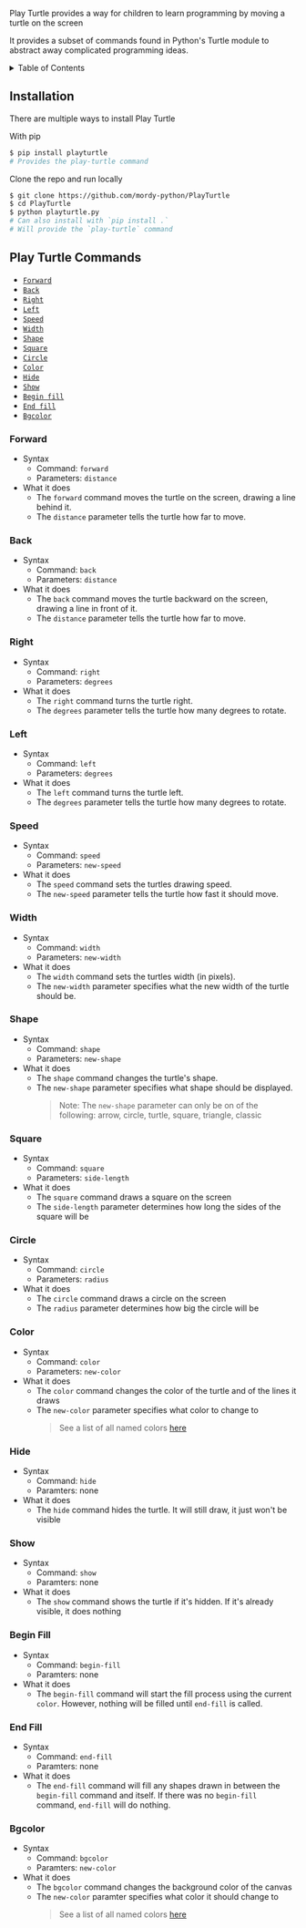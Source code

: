 Play Turtle provides a way for children to learn programming by moving a turtle on the screen

It provides a subset of commands found in Python's Turtle module to abstract away complicated programming ideas.

<details>
<summary>Table of Contents</summary>

<ul>
  <li><a href="#installation">Installation</a></li>
  <li><a href="#play-turtle-commands">Commands</a></li>
</ul>

</details>

## Installation

There are multiple ways to install Play Turtle

With pip

```sh
$ pip install playturtle
# Provides the play-turtle command
```

Clone the repo and run locally

```sh
$ git clone https://github.com/mordy-python/PlayTurtle
$ cd PlayTurtle
$ python playturtle.py
# Can also install with `pip install .`
# Will provide the `play-turtle` command 
```

## Play Turtle Commands

* <a href="#forward">`Forward`</a>
* <a href="#back">`Back`</a>
* <a href="#right">`Right`</a>
* <a href="#left">`Left`</a>
* <a href="#speed">`Speed`</a>
* <a href="#width">`Width`</a>
* <a href="#shape">`Shape`</a>
* <a href="#square">`Square`</a>
* <a href="#circle">`Circle`</a>
* <a href="#color">`Color`</a>
* <a href="#hide">`Hide`</a>
* <a href="#show">`Show`</a>
* <a href="#begin-fill">`Begin fill`</a>
* <a href="#end-fill">`End fill`</a>
* <a href="#bgcolor">`Bgcolor`</a>

### Forward

* Syntax
  * Command: `forward`
  * Parameters: `distance`
* What it does
  * The `forward` command moves the turtle on the screen, drawing a line behind it.
  * The `distance` parameter tells the turtle how far to move.

### Back

* Syntax
  * Command: `back`
  * Parameters: `distance`
* What it does
  * The `back` command moves the turtle backward on the screen, drawing a line in front of it.
  * The `distance` parameter tells the turtle how far to move.

### Right

* Syntax
  * Command: `right`
  * Parameters: `degrees`
* What it does
  * The `right` command turns the turtle right.
  * The `degrees` parameter tells the turtle how many degrees to rotate.

### Left

* Syntax
  * Command: `left`
  * Parameters: `degrees`
* What it does
  * The `left` command turns the turtle left.
  * The `degrees` parameter tells the turtle how many degrees to rotate.

### Speed

* Syntax
  * Command: `speed`
  * Parameters: `new-speed`
* What it does
  * The `speed` command sets the turtles drawing speed.
  * The `new-speed` parameter tells the turtle how fast it should move.

### Width

* Syntax
  * Command: `width`
  * Parameters: `new-width`
* What it does
  * The `width` command sets the turtles width (in pixels).
  * The `new-width` parameter specifies what the new width of the turtle should be.

### Shape

* Syntax
  * Command: `shape`
  * Parameters: `new-shape`
* What it does
  * The `shape` command changes the turtle's shape.
  * The `new-shape` parameter specifies what shape should be displayed.
    > Note: The `new-shape` parameter can only be on of the following: arrow, circle, turtle, square, triangle, classic

### Square

* Syntax
  * Command: `square`
  * Parameters: `side-length`
* What it does
  * The `square` command draws a square on the screen
  * The `side-length` parameter determines how long the sides of the square will be

### Circle

* Syntax
  * Command: `circle`
  * Parameters: `radius`
* What it does
  * The `circle` command draws a circle on the screen
  * The `radius` parameter determines how big the circle will be

### Color

* Syntax
  * Command: `color`
  * Parameters: `new-color`
* What it does
  * The `color` command changes the color of the turtle and of the lines it draws
  * The `new-color` parameter specifies what color to change to
    > See a list of all named colors [here](https://trinket.io/docs/colors)

### Hide

* Syntax
  * Command: `hide`
  * Paramters: none
* What it does
  * The `hide` command hides the turtle. It will still draw, it just won't be visible

### Show

* Syntax
  * Command: `show`
  * Paramters: none
* What it does
  * The `show` command shows the turtle if it's hidden. If it's already visible, it does nothing

### Begin Fill

* Syntax
  * Command: `begin-fill`
  * Paramters: none
* What it does
  * The `begin-fill` command will start the fill process using the current `color`. However, nothing will be filled until `end-fill` is called.

### End Fill

* Syntax
  * Command: `end-fill`
  * Paramters: none
* What it does
  * The `end-fill` command will fill any shapes drawn in between the `begin-fill` command and itself. If there was no `begin-fill` command, `end-fill` will do nothing.

### Bgcolor

* Syntax
  * Command: `bgcolor`
  * Paramters: `new-color`
* What it does
  * The `bgcolor` command changes the background color of the canvas
  * The `new-color` paramter specifies what color it should change to
    > See a list of all named colors [here](https://trinket.io/docs/colors)
